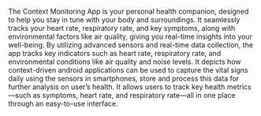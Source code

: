The Context Monitoring App is your personal health companion, designed to help you stay in tune with your body and surroundings. It seamlessly tracks your heart rate, respiratory rate, and key symptoms, along with environmental factors like air quality, giving you real-time insights into your well-being. By utilizing advanced sensors and real-time data collection, the app tracks key indicators such as heart rate, respiratory rate, and environmental conditions like air quality and noise levels. It depicts how context-driven android applications can be used to capture the vital signs daily using the sensors in smartphones, store and process this data for further analysis on user’s health. It allows users to track key health metrics—such as symptoms, heart rate, and respiratory rate—all in one place through an easy-to-use interface. 
